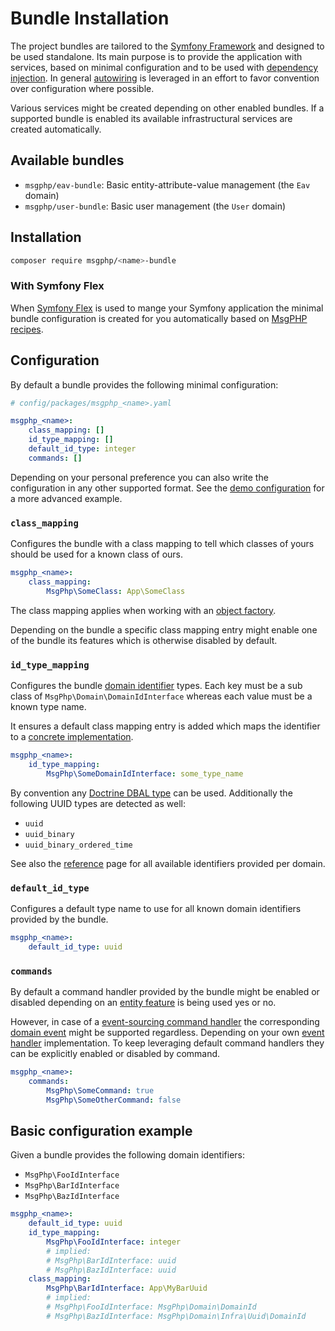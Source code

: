 # Bundle Installation

The project bundles are tailored to the [Symfony Framework] and designed to be used standalone. Its main purpose is to
provide the application with services, based on minimal configuration and to be used with [dependency injection]. In
general [autowiring] is leveraged in an effort to favor convention over configuration where possible.

Various services might be created depending on other enabled bundles. If a supported bundle is enabled its available
infrastructural services are created automatically.

## Available bundles

<!--ref-start:available-bundles-->
- `msgphp/eav-bundle`: Basic entity-attribute-value management (the `Eav` domain)
- `msgphp/user-bundle`: Basic user management (the `User` domain)
<!--ref-end:available-bundles-->

## Installation

```bash
composer require msgphp/<name>-bundle
```

### With Symfony Flex

When [Symfony Flex] is used to mange your Symfony application the minimal bundle configuration is created for you
automatically based on [MsgPHP recipes].

## Configuration

By default a bundle provides the following minimal configuration:

```yaml
# config/packages/msgphp_<name>.yaml

msgphp_<name>:
    class_mapping: []
    id_type_mapping: []
    default_id_type: integer
    commands: []
```

Depending on your personal preference you can also write the configuration in any other supported format. See the
[demo configuration] for a more advanced example.

### `class_mapping`

Configures the bundle with a class mapping to tell which classes of yours should be used for a known class of ours.

```yaml
msgphp_<name>:
    class_mapping:
        MsgPhp\SomeClass: App\SomeClass
```

The class mapping applies when working with an [object factory](../ddd/factory/object.md#).

Depending on the bundle a specific class mapping entry might enable one of the bundle its features which is otherwise
disabled by default.

### `id_type_mapping`

Configures the bundle [domain identifier](../ddd/identifiers.md) types. Each key must be a sub class of
`MsgPhp\Domain\DomainIdInterface` whereas each value must be a known type name.

It ensures a default class mapping entry is added which maps the identifier to a [concrete implementation](../ddd/identifiers.md#implementations).

```yaml
msgphp_<name>:
    id_type_mapping:
        MsgPhp\SomeDomainIdInterface: some_type_name
```

By convention any [Doctrine DBAL type] can be used. Additionally the following UUID types are detected as well:

- `uuid`
- `uuid_binary`
- `uuid_binary_ordered_time`

See also the [reference](../reference/identifiers.md) page for all available identifiers provided per domain.

### `default_id_type`

Configures a default type name to use for all known domain identifiers provided by the bundle.

```yaml
msgphp_<name>:
    default_id_type: uuid
```

### `commands`

By default a command handler provided by the bundle might be enabled or disabled depending on an [entity feature](../ddd/entities.md#common-entity-features)
is being used yes or no.

However, in case of a [event-sourcing command handler](../message-driven/cqrs.md#event-sourcing-command-handler)
the corresponding [domain event](../event-sourcing/events.md) might be supported regardless. Depending on your own
[event handler](../event-sourcing/event-handlers.md) implementation. To keep leveraging default command handlers they
can be explicitly enabled or disabled by command.

```yaml
msgphp_<name>:
    commands:
        MsgPhp\SomeCommand: true
        MsgPhp\SomeOtherCommand: false
```

## Basic configuration example

Given a bundle provides the following domain identifiers:

- `MsgPhp\FooIdInterface`
- `MsgPhp\BarIdInterface`
- `MsgPhp\BazIdInterface`

```yaml
msgphp_<name>:
    default_id_type: uuid
    id_type_mapping:
        MsgPhp\FooIdInterface: integer
        # implied:
        # MsgPhp\BarIdInterface: uuid
        # MsgPhp\BazIdInterface: uuid
    class_mapping:
        MsgPhp\BarIdInterface: App\MyBarUuid
        # implied:
        # MsgPhp\FooIdInterface: MsgPhp\Domain\DomainId
        # MsgPhp\BazIdInterface: MsgPhp\Domain\Infra\Uuid\DomainId
```

[Symfony Framework]: https://symfony.com/
[dependency injection]: https://symfony.com/doc/current/components/dependency_injection.html
[Symfony Flex]: https://symfony.com/doc/current/setup/flex.html
[MsgPHP recipes]: https://github.com/symfony/recipes-contrib/tree/master/msgphp
[autowiring]: https://symfony.com/doc/current/service_container/autowiring.html
[demo configuration]: https://github.com/msgphp/symfony-demo-app/blob/master/config/packages/msgphp.php
[Doctrine DBAL type]: http://docs.doctrine-project.org/projects/doctrine-dbal/en/latest/reference/types.html
